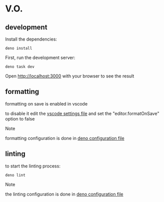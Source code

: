 # V.O.

## development

Install the dependencies:

```shell
deno install
```

First, run the development server:

```shell
deno task dev
```

Open [http://localhost:3000](http://localhost:3000) with your browser to see the result

## formatting

formatting on save is enabled in vscode

to disable it edit the [vscode settings file](./.vscode/settings.json) and set the "editor.formatOnSave" option to false

> [!NOTE]  
> formatting configuration is done in [deno configuration file](./deno.jsonc)

## linting

to start the linting process:

```shell
deno lint
```

> [!NOTE]  
> the linting configuration is done in [deno configuration file](./deno.jsonc)
